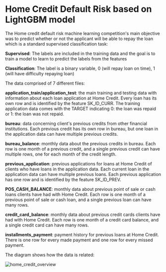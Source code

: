 # Home Credit Default Risk based on LightGBM model

The Home credit default risk machine learning competition's main objective was to predict whether or not the applicant will be able to repay the loan which is a standard supervised classification task:

__Supervised__: The labels are included in the training data and the goal is to train a model to learn to predict the labels from the features

__Classification__: The label is a binary variable, 0 (will repay loan on time), 1 (will have difficulty repaying loan)

The data comprised of 7 different files:

__application_train/application_test__: the main training and testing data with information about each loan application at Home Credit. Every loan has its own row and is identified by the feature SK_ID_CURR. The training application data comes with the TARGET indicating 0: the loan was repaid or 1: the loan was not repaid.

__bureau__: data concerning client's previous credits from other financial institutions. Each previous credit has its own row in bureau, but one loan in the application data can have multiple previous credits.

__bureau_balance__: monthly data about the previous credits in bureau. Each row is one month of a previous credit, and a single previous credit can have multiple rows, one for each month of the credit length.

__previous_application__: previous applications for loans at Home Credit of clients who have loans in the application data. Each current loan in the application data can have multiple previous loans. Each previous application has one row and is identified by the feature SK_ID_PREV.

__POS_CASH_BALANCE__: monthly data about previous point of sale or cash loans clients have had with Home Credit. Each row is one month of a previous point of sale or cash loan, and a single previous loan can have many rows.

__credit_card_balance__: monthly data about previous credit cards clients have had with Home Credit. Each row is one month of a credit card balance, and a single credit card can have many rows.

__installments_payment__: payment history for previous loans at Home Credit. There is one row for every made payment and one row for every missed payment.

The diagram shows how the data is related:

![home_credit_overview](https://user-images.githubusercontent.com/25699909/44066384-a75d01cc-9f35-11e8-84a8-fe60cbeedfcf.PNG)
